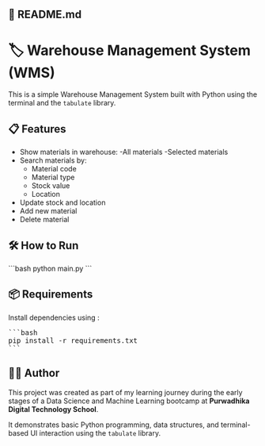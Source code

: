 ## 📘 README.md

# 🏷️ Warehouse Management System (WMS)

This is a simple Warehouse Management System built with Python using the terminal and the `tabulate` library.

## 📋 Features

- Show materials in warehouse:
    -All materials
    -Selected materials
- Search materials by:
    - Material code
    - Material type
    - Stock value
    - Location
- Update stock and location
- Add new material
- Delete material

## 🛠️ How to Run
<p>
```bash
python main.py
```
</p>

## 📦 Requirements
Install dependencies using :
<pre>
```bash
pip install -r requirements.txt
```
</pre>

## 👩‍💻 Author

This project was created as part of my learning journey during the early stages of a Data Science and Machine Learning bootcamp at **Purwadhika Digital Technology School**.

It demonstrates basic Python programming, data structures, and terminal-based UI interaction using the `tabulate` library.
